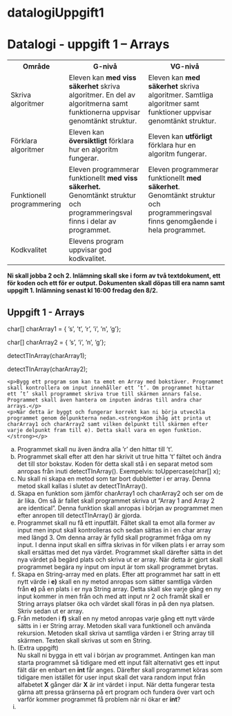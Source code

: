 # datalogiUppgift1

<h1>Datalogi - uppgift 1 – Arrays</h1>

<article>
<table>
	<tr>
		<th>Område</th>
		<th>G-nivå</th>
		<th>VG-nivå</th>
	</tr>
	<tr>
		<td>Skriva algoritmer</td>
		<td>Eleven kan <strong>med viss säkerhet</strong> skriva algoritmer. En del av algoritmerna samt funktionerna uppvisar genomtänkt struktur.</td>
		<td>Eleven kan <strong>med säkerhet</strong> skriva algoritmer. Samtliga algoritmer samt funktioner uppvisar genomtänkt struktur. </td>
	</tr>
	<tr>
		<td>Förklara algoritmer</td>
		<td>Eleven kan <strong>översiktligt</strong> förklara hur en algoritm fungerar.</td>
		<td>Eleven kan <strong>utförligt</strong> förklara hur en algoritm fungerar.</td>
	</tr>
	<tr>
		<td>Funktionell programmering</td>
		<td>Eleven programmerar funktionellt <strong>med viss säkerhet.</strong> Genomtänkt struktur och programmeringsval finns i delar av programmet.</td>
		<td>Eleven programmerar funktionellt <strong>med säkerhet</strong>. Genomtänkt struktur och programmeringsval finns genomgående i hela programmet.</td>
	</tr>
	<tr>
		<td>Kodkvalitet</td>
		<td>Elevens program uppvisar god kodkvalitet.</td>
		<td></td>
	</tr>
</table>
</article>

<p>
	<strong>Ni skall jobba 2 och 2. Inlämning skall ske i form av två textdokument, ett för koden och ett för er output. Dokumenten skall döpas till era namn samt uppgift 1. Inlämning senast kl 16:00 fredag den 8/2.</strong>
</p>

<article>
	<h2>Uppgift 1 - Arrays</h2>
	<p>char[] charArray1 = { ’s’, ’t’, ’r’, ’i’, ’n’, ’g’};</p>
	<p>char[] charArray2 = { ’s’, ’i’, ’n’, ’g’};</p>
	<p>detectTInArray(charArray1);</p>
	<p>detectTInArray(charArray2);</p>

	<p>Bygg ett program som kan ta emot en Array med bokstäver. Programmet skall kontrollera om input innehåller ett ’t’. Om programmet hittar ett ’t’ skall programmet skriva true till skärmen annars false. Programmet skall även hantera om inputen ändras till andra char arrays.</p>
	<p>När detta är byggt och fungerar korrekt kan ni börja utveckla programmet genom delpunkterna nedan.<strong>Kom ihåg att printa ut charArray1 och charArray2 samt vilken delpunkt till skärmen efter varje delpunkt fram till e). Detta skall vara en egen funktion.</strong></p>
</article>

<article>
	<ol type="a">
		<li>Programmet skall nu även ändra alla ’r’ den hittar till ’t’.</li>
		<li>Programmet skall efter att den har skrivit ut true hitta ’t’ fältet och ändra det till stor bokstav. Koden för detta skall stå i en separat metod som anropas från inuti detectTInArray().
Exempelvis: toUppercase(char[] x);</li>
		<li>Nu skall ni skapa en metod som tar bort dubbletter i er array. Denna metod skall kallas i slutet av detectTInArray().</li>
		<li>Skapa en funktion som jämför charArray1 och charArray2 och ser om de är lika. Om så är fallet skall programmet skriva ut ”Array 1 and Array 2 are identical”. Denna funktion skall anropas i början av programmet men efter anropen till detectTInArray() är gjorda.</li>
		<li>Programmet skall nu få ett inputfält. Fältet skall ta emot alla former av input men input skall kontrolleras och sedan sättas in i en char array med längd 3. Om denna array är fylld skall programmet fråga om ny input. I denna input skall en siffra skrivas in för vilken plats i er array som skall ersättas med det nya värdet. Programmet skall därefter sätta in det nya värdet på begärd plats och skriva ut er array. När detta är gjort skall programmet begära ny input om input är tom skall programmet brytas.</li>
		<li>Skapa en String-array med en plats. Efter att programmet har satt in ett nytt värde i <strong>e)</strong> skall en ny metod anropas som sätter samtliga värden från <strong>e)</strong> på en plats i er nya String array. Detta skall ske varje gång en ny input kommer in men från och med att input nr 2 och framåt skall er String arrays platser öka och värdet skall föras in på den nya platsen. Skriv sedan ut er array.</li>
		<li>Från metoden i <strong>f)</strong> skall en ny metod anropas varje gång ett nytt värde sätts in i er String array. Metoden skall vara funktionell och använda rekursion. Metoden skall skriva ut samtliga värden i er String array till skärmen. Texten skall skrivas ut som en String.</li>
		<li>(Extra uppgift)<br>
			Nu skall ni bygga in ett val i början av programmet. Antingen kan man starta programmet så tidigare med ett input fält alternativt ges ett input fält där en enbart en <strong>int</strong> får anges. Därefter skall programmet köras som tidigare men istället för user input skall det vara random input från alfabetet <strong>X</strong> gånger där <strong>X</strong> är int värdet i input. När detta fungerar testa gärna att pressa gränserna på ert program och fundera över vart och varför kommer programmet få problem när ni ökar er <strong>int</strong>?</li>
		<li></li>
	</ol>
</article>